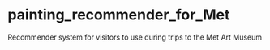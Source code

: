 # painting_recommender_for_Met
Recommender system for visitors to use during trips to the Met Art Museum
